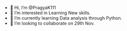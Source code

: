 - 👋 Hi, I’m @PragyaK111
- 👀 I’m interested in Learning New skills.
- 🌱 I’m currently learning Data analysis through Python.
- 💞️ I’m looking to collaborate on 29th Nov.

<!---
PragyaK111/PragyaK111 is a ✨ special ✨ repository because its `README.md` (this file) appears on your GitHub profile.
You can click the Preview link to take a look at your changes.
--->
